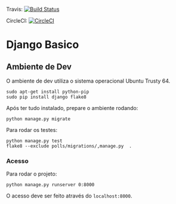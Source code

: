 Travis: [![Build Status](https://travis-ci.org/ateldyfilho/GCS01.svg?branch=master)](https://travis-ci.org/ateldyfilho/GCS01)

CircleCI: [![CircleCI](https://circleci.com/gh/ateldyfilho/GCS01.svg?style=svg)](https://circleci.com/gh/ateldyfilho/GCS01)
# Django Basico

## Ambiente de Dev

O ambiente de dev utiliza o sistema operacional Ubuntu Trusty 64.

```
sudo apt-get install python-pip
sudo pip install django flake8
```

Após ter tudo instalado, prepare o ambiente rodando:

```
python manage.py migrate
```

Para rodar os testes:

```
python manage.py test
flake8 --exclude polls/migrations/,manage.py  .
```

### Acesso

Para rodar o projeto:

```
python manage.py runserver 0:8000
```

O acesso deve ser feito através do `localhost:8000`.


